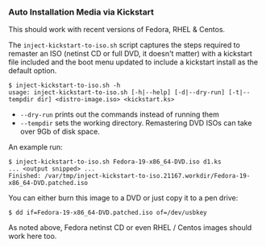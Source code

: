 ### Auto Installation Media via Kickstart ###

This should work with recent versions of Fedora, RHEL & Centos.

The ``inject-kickstart-to-iso.sh`` script captures the steps required
to remaster an ISO (netinst CD or full DVD, it doesn't matter) with a
kickstart file included and the boot menu updated to include a kickstart
install as the default option.

    $ inject-kickstart-to-iso.sh -h
    usage: inject-kickstart-to-iso.sh [-h|--help] [-d|--dry-run] [-t|--tempdir dir] <distro-image.iso> <kickstart.ks>

* ``--dry-run`` prints out the commands instead of running them
* ``--tempdir`` sets the working directory. Remastering DVD ISOs
  can take over 9Gb of disk space.

An example run:

    $ inject-kickstart-to-iso.sh Fedora-19-x86_64-DVD.iso d1.ks
    ... <output snipped> ...
    Finished: /var/tmp/inject-kickstart-to-iso.21167.workdir/Fedora-19-x86_64-DVD.patched.iso

You can either burn this image to a DVD or just copy it to a pen drive:

    $ dd if=Fedora-19-x86_64-DVD.patched.iso of=/dev/usbkey

As noted above, Fedora netinst CD or even RHEL / Centos images should
work here too.

